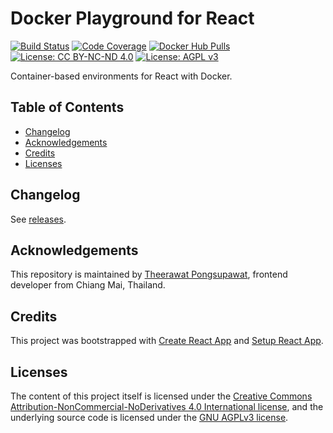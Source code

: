 # Docker Playground for React

[![Build Status](https://travis-ci.org/rxseven/playground-docker.svg?branch=master 'Build Status')](https://travis-ci.org/rxseven/playground-docker) [![Code Coverage](https://coveralls.io/repos/github/rxseven/playground-docker/badge.svg 'Code Coverage')](https://coveralls.io/github/rxseven/playground-docker) [![Docker Hub Pulls](https://img.shields.io/docker/pulls/rxseven/playground.svg)](https://hub.docker.com/r/rxseven/playground 'Docker Hub Pulls') [![License: CC BY-NC-ND 4.0](https://img.shields.io/badge/License-CC%20BY--NC--ND%204.0-lightgrey.svg)](https://creativecommons.org/licenses/by-nc-nd/4.0/ 'CC BY-NC-ND 4.0') [![License: AGPL v3](https://img.shields.io/badge/License-AGPL%20v3-blue.svg)](https://www.gnu.org/licenses/agpl-3.0 'AGPL v3')

Container-based environments for React with Docker.

## Table of Contents

- [Changelog](#changelog)
- [Acknowledgements](#acknowledgements)
- [Credits](#credits)
- [Licenses](#licenses)

## Changelog

See [releases](https://github.com/rxseven/playground-docker/releases).

## Acknowledgements

This repository is maintained by [Theerawat Pongsupawat](http://www.rxseven.com), frontend developer from Chiang Mai, Thailand.

## Credits

This project was bootstrapped with [Create React App](https://github.com/facebookincubator/create-react-app) and [Setup React App](https://github.com/rxseven/setup-react-app).

## Licenses

The content of this project itself is licensed under the [Creative Commons Attribution-NonCommercial-NoDerivatives 4.0 International license](http://creativecommons.org/licenses/by-nc-nd/4.0/), and the underlying source code is licensed under the [GNU AGPLv3 license](https://www.gnu.org/licenses/agpl-3.0).
